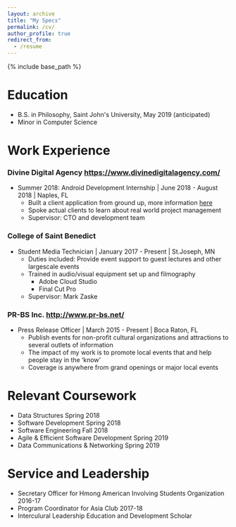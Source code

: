 ```yaml
---
layout: archive
title: "My Specs"
permalink: /cv/
author_profile: true
redirect_from:
  - /resume
---
```


{% include base_path %}

Education
======
* B.S. in Philosophy, Saint John's University, May 2019 (anticipated)
* Minor in Computer Science


Work Experience
====== 
### Divine Digital Agency  https://www.divinedigitalagency.com/
* Summer 2018: Android Development Internship    | June 2018 - August 2018 | Naples, FL
  * Built a client application from ground up, more information [here](/portfolio) 
  * Spoke actual clients to learn about real world project management
  * Supervisor: CTO and development team

### College of Saint Benedict
* Student Media Technician      | January 2017 - Present | St.Joseph, MN 
  * Duties included: Provide event support to guest lectures and other largescale events
  * Trained in audio/visual equipment set up and filmography
    * Adobe Cloud Studio
    * Final Cut Pro
  * Supervisor: Mark Zaske
### PR-BS Inc. http://www.pr-bs.net/ 
 * Press Release Officer    | March 2015 - Present | Boca Raton, FL 
    * Publish events for non-profit cultural organizations and attractions to several outlets of information
    * The impact of my work is to promote local events that and help people stay in the ‘know'
    * Coverage is anywhere from grand openings or major local events


Relevant Coursework
======
  * Data Structures Spring 2018
  * Software Development Spring 2018
  * Software Engineering Fall 2018
  * Agile & Efficient Software Development Spring 2019
  * Data Communications & Networking Spring 2019

  
Service and Leadership
======
* Secretary Officer for Hmong American Involving Students Organization 2016-17
* Program Coordinator for Asia Club 2017-18
* Interculural Leadership Education and Development Scholar